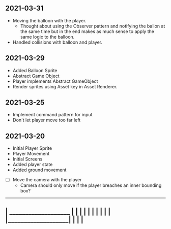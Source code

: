 ## 2021-03-31 

* Moving the balloon with the player.
  * Thought about using the Observer pattern and notifying the ballon at the same time but in the end makes as much sense to apply the same logic to the balloon. 
* Handled collisions with balloon and player.

## 2021-03-29

* Added Balloon Sprite
* Abstract Game Object
* Player implements Abstract GameObject
* Render sprites using Asset key in Asset Renderer.

## 2021-03-25

* Implement command pattern for input
* Don't let player move too far left

## 2021-03-20

* Initial Player Sprite
* Player Movement
* Initial Screens
* Added player state
* Added ground movement

- [ ] Move the camera with the player
  - Camera should only move if the player breaches an inner bounding box?


----------------------------
|    ___________________   |
|   |                   |  |
|   |                   |  |
|   |___________________|  |
|                          |
----------------------------

